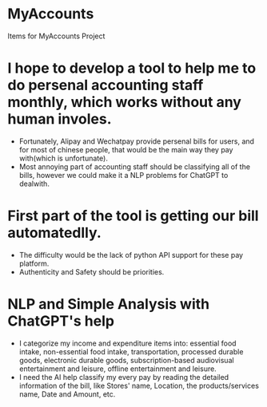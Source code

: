 # MyAccounts
Items for MyAccounts Project

# I hope to develop a tool to help me to do persenal accounting staff monthly, which works without any human involes.
- Fortunately, Alipay and Wechatpay provide persenal bills for users, and for most of chinese people, that would be the main way they pay with(which is unfortunate).
- Most annoying part of accounting staff should be classifying all of the bills, however we could make it a NLP problems for ChatGPT to dealwith.
# First part of the tool is getting our bill automatedlly.
- The difficulty would be the lack of python API support for these pay platform.
- Authenticity and Safety should be priorities. 
# NLP and Simple Analysis with ChatGPT's help
- I categorize my income and expenditure items into: essential food intake, non-essential food intake, transportation, processed durable goods, electronic durable goods, subscription-based audiovisual entertainment and leisure, offline entertainment and leisure.
- I need the AI help classify my every pay by reading the detailed information of the bill, like Stores' name, Location, the products/services name, Date and Amount, etc.
